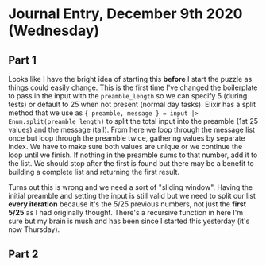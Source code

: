 # Journal Entry, December 9th 2020 (Wednesday)

## Part 1

Looks like I have the bright idea of starting this **before** I start the puzzle as things could easily change. This is the first time I've changed the boilerplate to pass in the input with the `preamble_length` so we can specify 5 (during tests) or default to 25 when not present (normal day tasks). Elixir has a split method that we use as `{ preamble, message } = input |> Enum.split(preamble_length)` to split the total input into the preamble (1st 25 values) and the message (tail). From here we loop through the message list once but loop through the preamble twice, gathering values by separate index. We have to make sure both values are unique or we continue the loop until we finish. If nothing in the preamble sums to that number, add it to the list. We should stop after the first is found but there may be a benefit to building a complete list and returning the first result.

Turns out this is wrong and we need a sort of "sliding window". Having the initial preamble and setting the input is still valid but we need to split our list **every iteration** because it's the 5/25 previous numbers, not just the **first 5/25** as I had originally thought. There's a recursive function in here I'm sure but my brain is mush and has been since I started this yesterday (it's now Thursday).

## Part 2
